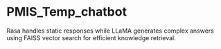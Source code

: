 # PMIS_Temp_chatbot
Rasa handles static responses while LLaMA generates complex answers using FAISS vector search for efficient knowledge retrieval.
